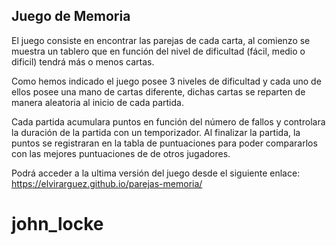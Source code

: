 ## Juego de Memoria

El juego consiste en encontrar las parejas de cada carta, al comienzo se muestra un tablero que en función del nivel de dificultad (fácil, medio o dificil) tendrá más o menos cartas.

Como hemos indicado el juego posee 3 niveles de dificultad y cada uno de ellos posee una mano de cartas diferente, dichas cartas se reparten de manera aleatoria al inicio de cada partida.

Cada partida acumulara puntos en función del número de fallos y controlara la duración de la partida con un temporizador. Al finalizar la partida, la puntos se registraran en la tabla de puntuaciones para poder compararlos con las mejores puntuaciones de de otros jugadores.

Podrá acceder a la ultima versión del juego desde el siguiente enlace: https://elvirarguez.github.io/parejas-memoria/
# john_locke
